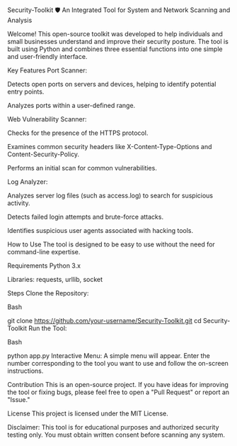 Security-Toolkit 🛡️
An Integrated Tool for System and Network Scanning and Analysis

Welcome! This open-source toolkit was developed to help individuals and small businesses understand and improve their security posture. The tool is built using Python and combines three essential functions into one simple and user-friendly interface.

Key Features
Port Scanner:

Detects open ports on servers and devices, helping to identify potential entry points.

Analyzes ports within a user-defined range.

Web Vulnerability Scanner:

Checks for the presence of the HTTPS protocol.

Examines common security headers like X-Content-Type-Options and Content-Security-Policy.

Performs an initial scan for common vulnerabilities.

Log Analyzer:

Analyzes server log files (such as access.log) to search for suspicious activity.

Detects failed login attempts and brute-force attacks.

Identifies suspicious user agents associated with hacking tools.

How to Use
The tool is designed to be easy to use without the need for command-line expertise.

Requirements
Python 3.x

Libraries: requests, urllib, socket

Steps
Clone the Repository:

Bash

git clone https://github.com/your-username/Security-Toolkit.git
cd Security-Toolkit
Run the Tool:

Bash

python app.py
Interactive Menu:
A simple menu will appear. Enter the number corresponding to the tool you want to use and follow the on-screen instructions.

Contribution
This is an open-source project. If you have ideas for improving the tool or fixing bugs, please feel free to open a "Pull Request" or report an "Issue."

License
This project is licensed under the MIT License.

Disclaimer: This tool is for educational purposes and authorized security testing only. You must obtain written consent before scanning any system.
